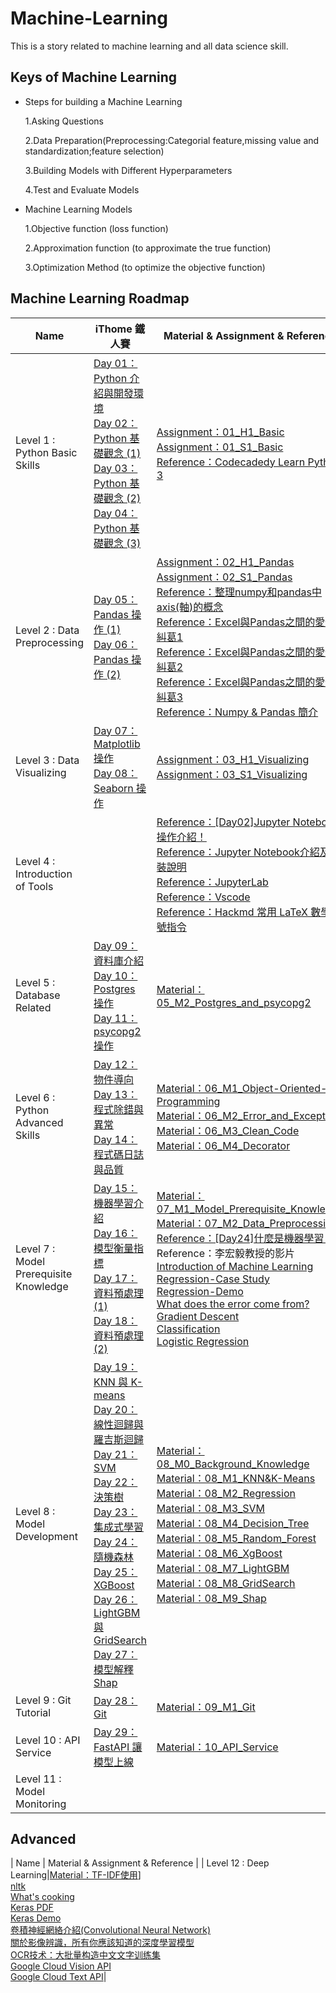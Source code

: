 # Machine-Learning

This is a story related to machine learning and all data science skill.

## Keys of Machine Learning

- Steps for building a Machine Learning
  
  1.Asking Questions
  
  2.Data Preparation(Preprocessing:Categorial feature,missing value and standardization;feature selection)
  
  3.Building Models with Different Hyperparameters
  
  4.Test and Evaluate Models
  
- Machine Learning Models

  1.Objective function (loss function)
  
  2.Approximation function (to approximate the true function)
  
  3.Optimization Method (to optimize the objective function)

## Machine Learning Roadmap
| Name | iThome 鐵人賽  | Material & Assignment & Reference |
| -------- | -------- | -------- |
| Level 1 : Python Basic Skills | [Day 01：Python 介紹與開發環境](https://ithelp.ithome.com.tw/articles/10263453) <br> [Day 02：Python 基礎觀念 (1)](https://ithelp.ithome.com.tw/articles/10263455) <br> [Day 03：Python 基礎觀念 (2)](https://ithelp.ithome.com.tw/articles/10263576) <br> [Day 04：Python 基礎觀念 (3)](https://ithelp.ithome.com.tw/articles/10264161)| [Assignment：01_H1_Basic](https://github.com/erik1110/Data-Science/blob/master/01_Python_Basic_Skills/01_H1_Basic.ipynb) <br> [Assignment：01_S1_Basic](https://github.com/erik1110/Data-Science/blob/master/01_Python_Basic_Skills/01_S1_Basic.ipynb) <br> [Reference：Codecadedy Learn Python 3](https://www.codecademy.com/learn/learn-python-3)|
| Level 2 : Data Preprocessing | [Day 05：Pandas 操作 (1)](https://ithelp.ithome.com.tw/articles/10264165)<br>[Day 06：Pandas 操作 (2)](https://ithelp.ithome.com.tw/articles/10266719) | [Assignment：02_H1_Pandas](https://github.com/erik1110/Data-Science/blob/master/02_Data_Preprocessing/02_H1_Pandas.ipynb) <br> [Assignment：02_S1_Pandas](https://github.com/erik1110/Data-Science/blob/master/02_Data_Preprocessing/02_S1_Pandas.ipynb) <br> [Reference：整理numpy和pandas中 axis(軸)的概念](http://changtw-blog.logdown.com/posts/895468-python-numpy-axis-concept-organize-notes)<br> [Reference：Excel與Pandas之間的愛恨糾葛1](http://bluewhale.cc/2017-04-06/use-python-for-data-analysis-like-excel-1.html)<br>[Reference：Excel與Pandas之間的愛恨糾葛2](http://bluewhale.cc/2017-04-14/use-python-for-data-analysis-like-excel-2.html)<br>[Reference：Excel與Pandas之間的愛恨糾葛3](http://bluewhale.cc/2017-04-21/use-python-for-data-analysis-like-excel-3.html)<br> [Reference：Numpy & Pandas 簡介](https://mofanpy.com/tutorials/data-manipulation/np-pd/)|
|Level 3 : Data Visualizing|[Day 07：Matplotlib 操作](https://ithelp.ithome.com.tw/articles/10267217)<br>[Day 08：Seaborn 操作](https://ithelp.ithome.com.tw/articles/10267221) | [Assignment：03_H1_Visualizing](https://github.com/erik1110/Data-Science/blob/master/03_Data_Visualizing/03_H1_Visualizing.ipynb) <br> [Assignment：03_S1_Visualizing](https://github.com/erik1110/Data-Science/blob/master/03_Data_Visualizing/03_S1_Visualizing.ipynb) |
|Level 4 : Introduction of Tools||[Reference：[Day02]Jupyter Notebook操作介紹！](https://ithelp.ithome.com.tw/articles/10192614)<br>[Reference：Jupyter Notebook介紹及安裝說明](https://medium.com/python4u/jupyter-notebook%E5%AE%8C%E6%95%B4%E4%BB%8B%E7%B4%B9%E5%8F%8A%E5%AE%89%E8%A3%9D%E8%AA%AA%E6%98%8E-b8fcadba15f)<br>[Reference：JupyterLab](https://experienceleague.adobe.com/docs/experience-platform/data-science-workspace/jupyterlab/overview.html?lang=zh-Hant)<br>[Reference：Vscode](https://walker-a.com/archives/6242)<br>[Reference：Hackmd 常用 LaTeX 數學符號指令](https://hackmd.io/@CynthiaChuang/Basic-LaTeX-Commands)|
|Level 5 : Database Related|[Day 09：資料庫介紹](https://ithelp.ithome.com.tw/articles/10267242)<br>[Day 10：Postgres 操作](https://ithelp.ithome.com.tw/articles/10267223)<br>[Day 11：psycopg2 操作](https://ithelp.ithome.com.tw/articles/10268457)|[Material：05_M2_Postgres_and_psycopg2](https://github.com/erik1110/Data-Science/blob/master/05_Database_Related/05_M2_Postgres_and_psycopg2.ipynb)|
|Level 6 : Python Advanced Skills| [Day 12：物件導向](https://ithelp.ithome.com.tw/articles/10268459)<br>  [Day 13：程式除錯與異常](https://ithelp.ithome.com.tw/articles/10268460)<br>[Day 14：程式碼日誌與品質](https://ithelp.ithome.com.tw/articles/10268461)| [Material：06_M1_Object-Oriented-Programming](https://github.com/erik1110/Data-Science/blob/master/06_Python_Advanced_Skills/06_M1_Object-Oriented-Programming.ipynb)<br>[Material：06_M2_Error_and_Exception](https://github.com/erik1110/Data-Science/blob/master/06_Python_Advanced_Skills/06_M2_Error_and_Exception.ipynb)<br>[Material：06_M3_Clean_Code](https://github.com/erik1110/Data-Science/blob/master/06_Python_Advanced_Skills/06_M3_Clean_Code.ipynb)<br>[Material：06_M4_Decorator](https://github.com/erik1110/Data-Science/blob/master/06_Python_Advanced_Skills/06_M4_Decorator.ipynb)|
|Level 7 : Model Prerequisite Knowledge|[Day 15：機器學習介紹](https://ithelp.ithome.com.tw/articles/10267253)<br>[Day 16：模型衡量指標](https://ithelp.ithome.com.tw/articles/10268946)<br>[Day 17：資料預處理 (1)](https://ithelp.ithome.com.tw/articles/10272960)<br>[Day 18：資料預處理 (2)](https://ithelp.ithome.com.tw/articles/10272964)<br>|[Material：07_M1_Model_Prerequisite_Knowledge](https://github.com/erik1110/Data-Science/blob/master/07_Model_Prerequisite_Knowledge/07_M1_Model_Prerequisite_Knowledge.ipynb) <br>[Material：07_M2_Data_Preprocessing](https://github.com/erik1110/Data-Science/blob/master/07_Model_Prerequisite_Knowledge/07_M2_Data_Preprocessing.ipynb)<br>  [Reference：[Day24]什麼是機器學習？](https://ithelp.ithome.com.tw/articles/10196922)<br>Reference：李宏毅教授的影片<br>[Introduction of Machine Learning](https://www.youtube.com/watch?v=CXgbekl66jc&list=PLJV_el3uVTsPy9oCRY30oBPNLCo89yu49&ab_channel=Hung-yiLee)<br>[Regression-Case Study](https://www.youtube.com/watch?v=fegAeph9UaA&list=PLJV_el3uVTsPy9oCRY30oBPNLCo89yu49&index=3&ab_channel=Hung-yiLee)<br>[Regression-Demo](https://www.youtube.com/watch?v=1UqCjFQiiy0&list=PLJV_el3uVTsPy9oCRY30oBPNLCo89yu49&index=4&ab_channel=Hung-yiLee)<br>[What does the error come from?](https://www.youtube.com/watch?v=D_S6y0Jm6dQ&list=PLJV_el3uVTsPy9oCRY30oBPNLCo89yu49&index=5&ab_channel=Hung-yiLee)<br> [Gradient Descent](https://www.youtube.com/watch?v=yKKNr-QKz2Q&list=PLJV_el3uVTsPy9oCRY30oBPNLCo89yu49&index=6&ab_channel=Hung-yiLee)<br>[Classification](https://www.youtube.com/watch?v=fZAZUYEeIMg&list=PLJV_el3uVTsPy9oCRY30oBPNLCo89yu49&index=9&ab_channel=Hung-yiLee)<br>[Logistic Regression](https://www.youtube.com/watch?v=hSXFuypLukA&list=PLJV_el3uVTsPy9oCRY30oBPNLCo89yu49&index=10&ab_channel=Hung-yiLee)|
|Level 8 : Model Development|[Day 19：KNN 與 K-means](https://ithelp.ithome.com.tw/articles/10272966)<br>[Day 20：線性迴歸與羅吉斯迴歸](https://ithelp.ithome.com.tw/articles/10272968)<br>[Day 21：SVM](https://ithelp.ithome.com.tw/articles/10276068)<br>[Day 22：決策樹](https://ithelp.ithome.com.tw/articles/10276079)<br>[Day 23：集成式學習](https://ithelp.ithome.com.tw/articles/10276102)<br> [Day 24：隨機森林](https://ithelp.ithome.com.tw/articles/10276112)<br>[Day 25：XGBoost](https://ithelp.ithome.com.tw/articles/10276808)<br>[Day 26：LightGBM 與 GridSearch](https://ithelp.ithome.com.tw/articles/10276809)<br>[Day 27：模型解釋 Shap](https://ithelp.ithome.com.tw/articles/10276922)<br>|[Material：08_M0_Background_Knowledge](https://github.com/erik1110/Data-Science/blob/master/08_Model_Development/README.md)<br>[Material：08_M1_KNN&K-Means](https://github.com/erik1110/Data-Science/blob/master/08_Model_Development/08_M1_KNN%26K-Means.ipynb)<br>[Material：08_M2_Regression](https://github.com/erik1110/Data-Science/blob/master/08_Model_Development/08_M2_Regression.ipynb)<br>[Material：08_M3_SVM](https://github.com/erik1110/Data-Science/blob/master/08_Model_Development/08_M3_SVM.ipynb)<br>[Material：08_M4_Decision_Tree](https://github.com/erik1110/Data-Science/blob/master/08_Model_Development/08_M4_Decision_Tree.ipynb)<br>[Material：08_M5_Random_Forest](https://github.com/erik1110/Data-Science/blob/master/08_Model_Development/08_M5_Random_Forest.ipynb)<br>[Material：08_M6_XgBoost](https://github.com/erik1110/Data-Science/blob/master/08_Model_Development/08_M6_XgBoost.ipynb)<br>[Material：08_M7_LightGBM](https://github.com/erik1110/Data-Science/blob/master/08_Model_Development/08_M7_LightGBM.ipynb)<br>[Material：08_M8_GridSearch](https://github.com/erik1110/Data-Science/blob/master/08_Model_Development/08_M8_GridSearch.ipynb)<br>[Material：08_M9_Shap](https://github.com/erik1110/Data-Science/blob/master/08_Model_Development/08_M9_Shap.ipynb)|
|Level 9 : Git Tutorial|[Day 28：Git](https://ithelp.ithome.com.tw/articles/10277067)|[Material：09_M1_Git](https://github.com/erik1110/Data-Science/tree/master/09_Git_Tutorial) |
|Level 10 : API Service|[Day 29：FastAPI 讓模型上線](https://ithelp.ithome.com.tw/articles/10280096)| [Material：10_API_Service](https://github.com/erik1110/Data-Science/tree/master/10_API_Service)|
|Level 11 : Model Monitoring|||

## Advanced
| Name |  Material & Assignment & Reference |
| Level 12 : Deep Learning|[Material：TF-IDF使用](https://github.com/erik1110/Machine-Learning/blob/master/Natural%20Language%20Processing/TF%E2%80%93IDF%20Demo.ipynb)]<br>[nltk](https://github.com/erik1110/Machine-Learning/blob/master/Natural%20Language%20Processing/%E8%A9%9E%E6%80%A7%E9%82%84%E5%8E%9F%E5%B7%A5%E5%85%B7.ipynb)<br>[What's cooking](https://github.com/erik1110/Machine-Learning/blob/master/Natural%20Language%20Processing/What's%20cooking-nltk.ipynb)<br>[Keras PDF](https://github.com/erik1110/Machine-Learning/blob/master/Deep%20Learning/Keras/Keras%20%E5%85%A5%E9%96%80.pdf)<br>[Keras Demo](https://github.com/erik1110/Machine-Learning/blob/master/Deep%20Learning/Keras/Keras%20v2.ipynb)<br>[卷積神經網絡介紹(Convolutional Neural Network)](https://medium.com/@yehjames/%E8%B3%87%E6%96%99%E5%88%86%E6%9E%90-%E6%A9%9F%E5%99%A8%E5%AD%B8%E7%BF%92-%E7%AC%AC5-1%E8%AC%9B-%E5%8D%B7%E7%A9%8D%E7%A5%9E%E7%B6%93%E7%B6%B2%E7%B5%A1%E4%BB%8B%E7%B4%B9-convolutional-neural-network-4f8249d65d4f)<br>[關於影像辨識，所有你應該知道的深度學習模型](https://medium.com/@syshen/%E7%89%A9%E9%AB%94%E5%81%B5%E6%B8%AC-object-detection-740096ec4540)<br>[OCR技术：大批量构造中文文字训练集](https://blog.csdn.net/meyh0x5vDTk48P2/article/details/79848753)<br>[Google Cloud Vision API](https://github.com/enakai00/jupyter_gcp/blob/master/Vision%20API%20Quick%20Tour.ipynb)<br>[Google Cloud Text API](https://blog.gtwang.org/programming/automation-of-google-ocr-using-python-tutorial/)|
 
